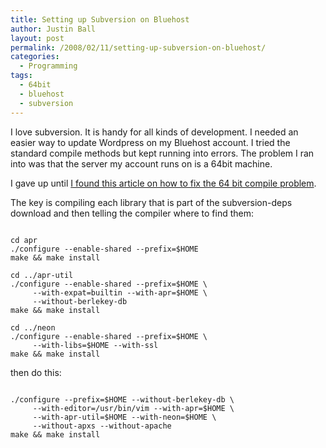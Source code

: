 ```yaml
---
title: Setting up Subversion on Bluehost
author: Justin Ball
layout: post
permalink: /2008/02/11/setting-up-subversion-on-bluehost/
categories:
  - Programming
tags:
  - 64bit
  - bluehost
  - subversion
---
```


I love subversion.  It is handy for all kinds of development.  I needed an easier way to update Wordpress on my Bluehost account.  I tried the standard compile methods but kept running into errors.  The problem I ran into was that the server my account runs on is a 64bit machine.

I gave up until <a href="http://joemaller.com/2008/01/29/how-to-install-subversion-on-a-shared-host/">I found this article on how to fix the 64 bit compile problem</a>.

The key is compiling each library that is part of the subversion-deps download and then telling the compiler where to find them:
<pre><code class="ruby">
cd apr
./configure --enable-shared --prefix=$HOME
make && make install

cd ../apr-util
./configure --enable-shared --prefix=$HOME \
     --with-expat=builtin --with-apr=$HOME \
     --without-berlekey-db
make && make install

cd ../neon
./configure --enable-shared --prefix=$HOME \
     --with-libs=$HOME --with-ssl
make && make install
</pre></code>

then do this:
<pre><code class="ruby">
./configure --prefix=$HOME --without-berlekey-db \
     --with-editor=/usr/bin/vim --with-apr=$HOME \
     --with-apr-util=$HOME --with-neon=$HOME \
     --without-apxs --without-apache
make && make install
</pre></code>